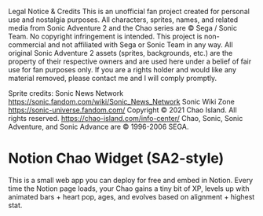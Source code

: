 Legal Notice & Credits
This is an unofficial fan project created for personal use and nostalgia purposes.
All characters, sprites, names, and related media from Sonic Adventure 2 and the Chao series are © Sega / Sonic Team.
No copyright infringement is intended. This project is non-commercial and not affiliated with Sega or Sonic Team in any way.
All original Sonic Adventure 2 assets (sprites, backgrounds, etc.) are the property of their respective owners and are used here under a belief of fair use for fan purposes only. If you are a rights holder and would like any material removed, please contact me and I will comply promptly.

Sprite credits:
Sonic News Network https://sonic.fandom.com/wiki/Sonic_News_Network
Sonic Wiki Zone https://sonic-universe.fandom.com/
Copyright © 2021 Chao Island. All rights reserved. https://chao-island.com/info-center/
Chao, Sonic, Sonic Adventure, and Sonic Advance are © 1996-2006 SEGA.


# Notion Chao Widget (SA2-style)

This is a small web app you can deploy for free and embed in Notion. Every time the Notion page loads, your Chao gains a tiny bit of XP, levels up with animated bars + heart pop, ages, and evolves based on alignment + highest stat.